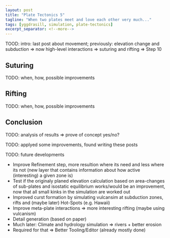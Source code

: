 ```yaml
---
layout: post
title: "Plate Tectonics 5"
tagline: "When two plates meet and love each other very much..."
tags: [yggdrasill, simulation, plate-tectonics]
excerpt_separator: <!--more-->
---
```


TOOD: intro: last post about movement; previously: elevation change and subduction => now high-level interactions => suturing and rifting => Step 10

<!--more-->

## Suturing

TODO: when, how, possible improvements

## Rifting

TODO: when, how, possible improvements


## Conclusion

TODO: analysis of results => prove of concept yes/no?

TODO: applyed some improvements, found writing these posts

TODO: future developments
- Improve Refinement step, more resultion where its need and less where its not (new layer that contains information about how active (interesting) a given zone is)
- Test if the originaly planed elevation calculation based on area-changes of sub-plates and isostatic equilibrium works/would be an improvement, now that all small kinks in the simulation are worked out
- Improved curst formation by simulating vulcansim at subduction zones, rifts and (maybe later) Hot-Spots (e.g. Hawaii)
- Improve meta-plate interactions => more interesting rifting (maybe using vulcanism)
- Detail generation (based on paper)
- Much later: Climate and hydrology simulation => rivers + better erosion
- Required for that => Better Tooling/Editor (already mostly done)


